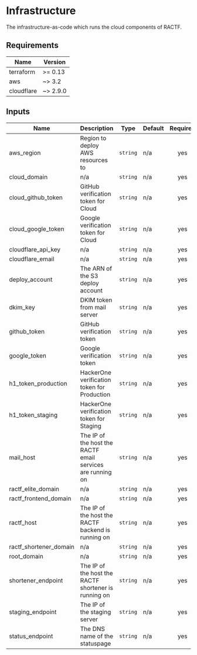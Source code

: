 # Infrastructure

The infrastructure-as-code which runs the cloud components of RACTF.

## Requirements

| Name | Version |
|------|---------|
| terraform | >= 0.13 |
| aws | ~> 3.2 |
| cloudflare | ~> 2.9.0 |

## Inputs

| Name | Description | Type | Default | Required |
|------|-------------|------|---------|:--------:|
| aws\_region | Region to deploy AWS resources to | `string` | n/a | yes |
| cloud\_domain | n/a | `string` | n/a | yes |
| cloud\_github\_token | GitHub verification token for Cloud | `string` | n/a | yes |
| cloud\_google\_token | Google verification token for Cloud | `string` | n/a | yes |
| cloudflare\_api\_key | n/a | `string` | n/a | yes |
| cloudflare\_email | n/a | `string` | n/a | yes |
| deploy\_account | The ARN of the S3 deploy account | `string` | n/a | yes |
| dkim\_key | DKIM token from mail server | `string` | n/a | yes |
| github\_token | GitHub verification token | `string` | n/a | yes |
| google\_token | Google verification token | `string` | n/a | yes |
| h1\_token\_production | HackerOne verification token for Production | `string` | n/a | yes |
| h1\_token\_staging | HackerOne verification token for Staging | `string` | n/a | yes |
| mail\_host | The IP of the host the RACTF email services are running on | `string` | n/a | yes |
| ractf\_elite\_domain | n/a | `string` | n/a | yes |
| ractf\_frontend\_domain | n/a | `string` | n/a | yes |
| ractf\_host | The IP of the host the RACTF backend is running on | `string` | n/a | yes |
| ractf\_shortener\_domain | n/a | `string` | n/a | yes |
| root\_domain | n/a | `string` | n/a | yes |
| shortener\_endpoint | The IP of the host the RACTF shortener is running on | `string` | n/a | yes |
| staging\_endpoint | The IP of the staging server | `string` | n/a | yes |
| status\_endpoint | The DNS name of the statuspage | `string` | n/a | yes |

